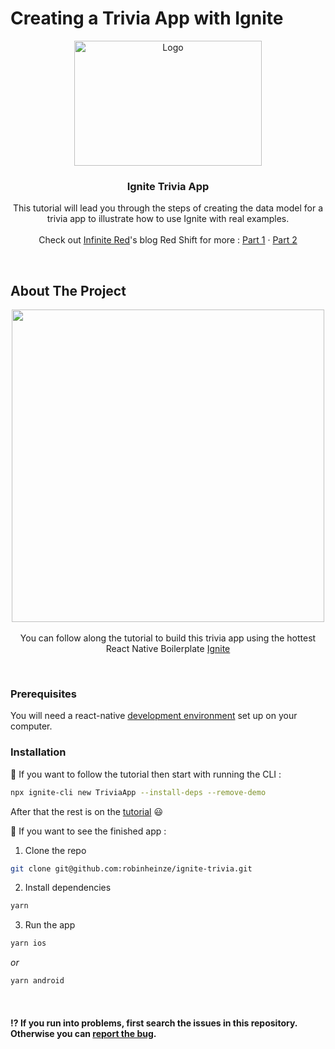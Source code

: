 # Creating a Trivia App with Ignite

<p align="center">
  <a href="https://shift.infinite.red/creating-a-trivia-app-with-ignite-bowser-part-1-1987cc6e93a1">
    <img src="https://miro.medium.com/max/1400/1*0595YdQf6XOqEJt35llhLA.png" alt="Logo" width="300" height="200">
  </a>

  <h3 align="center">Ignite Trivia App</h3>

  <p align="center">
    This tutorial will lead you through the steps of creating the data model for a trivia app to illustrate how to use Ignite with real examples.
    <br />
    <br />
  Check out <a href="https://infinite.red/">Infinite Red</a>'s blog Red Shift for more : 
    <a href="https://shift.infinite.red/creating-a-trivia-app-with-ignite-bowser-part-1-1987cc6e93a1">Part 1</a>
    ·
    <a href="https://shift.infinite.red/creating-a-trivia-app-with-ignite-bowser-part-ii-a286a978d0c8">Part 2</a>
  </p>
</p>
<br />

## About The Project

<center>
 <p align="center">
 <img src="https://user-images.githubusercontent.com/53795920/132755045-d3223e1d-5d8b-4a96-9790-c2b91b9ef577.gif" height="500" >
  
  <br />
  <br />
  You can follow along the tutorial to build this trivia app using the hottest React Native Boilerplate <a href="https://github.com/infinitered/ignite">Ignite</a>
  </p>
</center>
<br />

### Prerequisites

You will need a react-native [development environment](https://reactnative.dev/docs/environment-setup) set up on your computer.
<br />

### Installation

📖 If you want to follow the tutorial then start with running the CLI :

```sh
npx ignite-cli new TriviaApp --install-deps --remove-demo
```

After that the rest is on the [tutorial](https://shift.infinite.red/creating-a-trivia-app-with-ignite-bowser-part-1-1987cc6e93a1) 😃
<br />

📱 If you want to see the finished app :

1. Clone the repo

```sh
git clone git@github.com:robinheinze/ignite-trivia.git
```

2. Install dependencies

```sh
yarn
```

3. Run the app

```sh
yarn ios
```

_or_

```sh
yarn android
```

<br /> 
  
#### ⁉️ If you run into problems, first search the issues in this repository. Otherwise you can <a href="https://github.com/robinheinze/ignite-trivia/issues">report the bug</a>.
